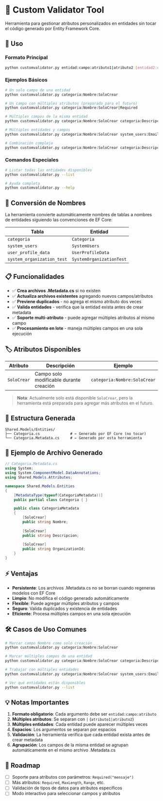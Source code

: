 # 🎯 Custom Validator Tool

Herramienta para gestionar atributos personalizados en entidades sin tocar el código generado por Entity Framework Core.

## 🚀 Uso

### **Formato Principal**
```bash
python customvalidator.py entidad:campo:atributo1|atributo2 [entidad2:campo2:atributo3]
```

### **Ejemplos Básicos**
```bash
# Un solo campo de una entidad
python customvalidator.py categoria:Nombre:SoloCrear

# Un campo con múltiples atributos (preparado para el futuro)
python customvalidator.py categoria:Nombre:SoloCrear|Required

# Múltiples campos de la misma entidad
python customvalidator.py categoria:Nombre:SoloCrear categoria:Descripcion:SoloCrear

# Múltiples entidades y campos
python customvalidator.py categoria:Nombre:SoloCrear system_users:Email:SoloCrear

# Combinación compleja
python customvalidator.py categoria:Nombre:SoloCrear categoria:Descripcion:SoloCrear system_users:Email:SoloCrear system_users:Password:SoloCrear
```

### **Comandos Especiales**
```bash
# Listar todas las entidades disponibles
python customvalidator.py --list

# Ayuda completa
python customvalidator.py --help
```

## 🔄 Conversión de Nombres

La herramienta convierte automáticamente nombres de tablas a nombres de entidades siguiendo las convenciones de EF Core:

| Tabla | Entidad |
|-------|---------|
| `categoria` | `Categoria` |
| `system_users` | `SystemUsers` |
| `user_profile_data` | `UserProfileData` |
| `system_organization_test` | `SystemOrganizationTest` |

## 📋 Funcionalidades

- ✅ **Crea archivos .Metadata.cs** si no existen
- ✅ **Actualiza archivos existentes** agregando nuevos campos/atributos  
- ✅ **Previene duplicados** - no agrega el mismo atributo dos veces
- ✅ **Valida entidades** - verifica que la entidad exista antes de crear metadata
- ✅ **Soporte multi-atributo** - puede agregar múltiples atributos al mismo campo
- ✅ **Procesamiento en lote** - maneja múltiples campos en una sola ejecución

## 🏷️ Atributos Disponibles

| Atributo | Descripción | Ejemplo |
|----------|-------------|---------|
| `SoloCrear` | Campo solo modificable durante creación | `categoria:Nombre:SoloCrear` |

> **Nota**: Actualmente solo está disponible `SoloCrear`, pero la herramienta está preparada para agregar más atributos en el futuro.

## 📁 Estructura Generada

```
Shared.Models/Entities/
├── Categoria.cs              # ← Generado por EF Core (no tocar)
└── Categoria.Metadata.cs     # ← Generado por esta herramienta
```

## 📝 Ejemplo de Archivo Generado

```csharp
// Categoria.Metadata.cs
using System;
using System.ComponentModel.DataAnnotations;
using Shared.Models.Attributes;

namespace Shared.Models.Entities
{
    [MetadataType(typeof(CategoriaMetadata))]
    public partial class Categoria { }

    public class CategoriaMetadata
    {
        [SoloCrear]
        public string Nombre;
        
        [SoloCrear]
        public string Descripcion;
        
        [SoloCrear]
        public string OrganizationId;
    }
}
```

## ⚡ Ventajas

- **Persistente**: Los archivos .Metadata.cs no se borran cuando regeneras modelos con EF Core
- **Limpio**: No modifica el código generado automáticamente  
- **Flexible**: Puede agregar múltiples atributos y campos
- **Seguro**: Valida duplicados y existencia de entidades
- **Eficiente**: Procesa múltiples campos en una sola ejecución

## 🛠️ Casos de Uso Comunes

```bash
# Marcar campo Nombre como solo creación
python customvalidator.py categoria:Nombre:SoloCrear

# Marcar múltiples campos de una entidad
python customvalidator.py categoria:Nombre:SoloCrear categoria:Descripcion:SoloCrear categoria:OrganizationId:SoloCrear

# Trabajar con múltiples entidades
python customvalidator.py categoria:Nombre:SoloCrear system_users:Email:SoloCrear system_organization:Nombre:SoloCrear

# Ver qué entidades están disponibles
python customvalidator.py --list
```

## 💡 Notas Importantes

1. **Formato obligatorio**: Cada argumento debe ser `entidad:campo:atributo`
2. **Múltiples atributos**: Se separan con `|` (`atributo1|atributo2`)
3. **Múltiples entidades**: Cada entidad puede aparecer múltiples veces
4. **Espacios**: Los argumentos se separan por espacios
5. **Validación**: La herramienta verifica que cada entidad exista antes de crear metadata
6. **Agrupación**: Los campos de la misma entidad se agrupan automáticamente en el mismo archivo .Metadata.cs

## 🎯 Roadmap

- [ ] Soporte para atributos con parámetros: `Required("mensaje")`
- [ ] Más atributos: `Required`, `MaxLength`, `Range`, etc.
- [ ] Validación de tipos de datos para atributos específicos
- [ ] Modo interactivo para seleccionar campos y atributos